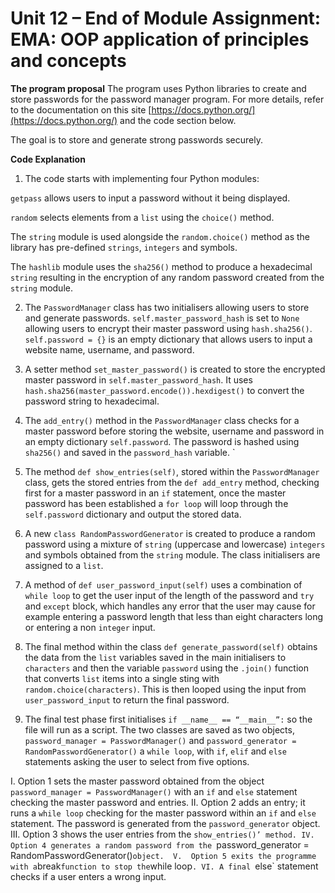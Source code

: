 # Unit 12 – End of Module Assignment: EMA: OOP application of principles and concepts


**The program proposal** 
The program uses Python libraries to create and store passwords for the password manager program. For more details, refer to the documentation on this site [https://docs.python.org/](https://docs.python.org/) and the code section below.

The goal is to store and generate strong passwords securely.

**Code Explanation**
1.	The code starts with implementing four Python modules: 

`getpass` allows users to input a password without it being displayed. 

`random` selects elements from a `list` using the `choice()` method. 

The `string` module is used alongside the `random.choice()` method as the library has pre-defined `strings`, `integers` and symbols. 

The `hashlib` module uses the `sha256()` method to produce a hexadecimal `string` resulting in the encryption of any random password created from the `string` module. 

2.	The `PasswordManager` class has two initialisers allowing users to store and generate passwords. `self.master_password_hash` is set to `None` allowing users to encrypt their master password using `hash.sha256()`. `self.password = {}` is an empty dictionary that allows users to input a website name, username, and password.  

3.	A setter method `set_master_password()` is created to store the encrypted master password in `self.master_password_hash`. It uses `hash.sha256(master_password.encode()).hexdigest()` to convert the password string to hexadecimal.

4.	The `add_entry()` method in the `PasswordManager` class checks for a master password before storing the website, username and password in an empty dictionary `self.password`. The password is hashed using `sha256()` and saved in the `password_hash` variable. `

5.	The method `def show_entries(self)`, stored within the `PasswordManager` class, gets the stored entries from the `def add_entry` method, checking first for a master password in an `if` statement, once the master password has been established a `for loop` will loop through the `self.password` dictionary and output the stored data. 

6.	A new `class RandomPasswordGenerator` is created to produce a random password using a mixture of `string` (uppercase and lowercase) `integers` and symbols obtained from the `string` module. The class initialisers are assigned to a `list`. 

7.	A method of `def user_password_input(self)` uses a combination of `while loop` to get the user input of the length of the password and `try` and `except` block, which handles any error that the user may cause for example entering a password length that less than eight characters long or entering a non `integer` input. 

8.	The final method within the class `def generate_password(self)` obtains the data from the `list` variables saved in the main initialisers to `characters` and then the variable `password` using the `.join()` function that converts `list` items into a single sting with `random.choice(characters)`. This is then looped using the input from `user_password_input` to return the final password.

9.	The final test phase first initialises `if __name__ == “__main__”:` so the file will run as a script. The two classes are saved as two objects, `password_manager = PasswordManager()` and `password_generator = RandomPasswordGenerator()` a `while loop`, with `if`, `elif` and `else` statements asking the user to select from five options. 

I.	Option 1 sets the master password obtained from the object `password_manager = PasswordManager()` with an `if` and `else` statement checking the master password and entries. 
II.	Option 2 adds an entry; it runs a `while loop` checking for the master password within an `if` and `else` statement. The password is generated from the `password_generator` object.
III.	Option 3  shows the user entries from the `show_entries()’ method.
IV.	Option 4 generates a random password from the `password_generator = RandomPasswordGenerator()` object. 
V.	Option 5 exits the programme with a `break` function to stop the `while loop`.
VI.	A final `else` statement checks if a user enters a wrong input.
